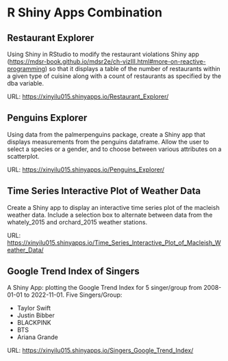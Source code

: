 # R Shiny Apps Combination

## Restaurant Explorer
Using Shiny in RStudio to modify the restaurant violations Shiny app (https://mdsr-book.github.io/mdsr2e/ch-vizIII.html#more-on-reactive-programming)
so that it displays a table of the number of restaurants within a given type of cuisine along with a count of restaurants as specified by the dba variable. 

URL: https://xinyilu015.shinyapps.io/Restaurant_Explorer/

## Penguins Explorer
Using data from the palmerpenguins package, create a Shiny app that displays measurements from the penguins dataframe. 
Allow the user to select a species or a gender, and to choose between various attributes on a scatterplot.

URL: https://xinyilu015.shinyapps.io/Penguins_Explorer/

## Time Series Interactive Plot of Weather Data
Create a Shiny app to display an interactive time series plot of the macleish weather data. 
Include a selection box to alternate between data from the whately_2015 and orchard_2015 weather stations. 

URL: https://xinyilu015.shinyapps.io/Time_Series_Interactive_Plot_of_Macleish_Weather_Data/

## Google Trend Index of Singers
A Shiny App: plotting the Google Trend Index for 5 singer/group from 2008-01-01 to 2022-11-01.
Five Singers/Group:
* Taylor Swift
* Justin Bibber
* BLACKPINK
* BTS
* Ariana Grande

URL: https://xinyilu015.shinyapps.io/Singers_Google_Trend_Index/
